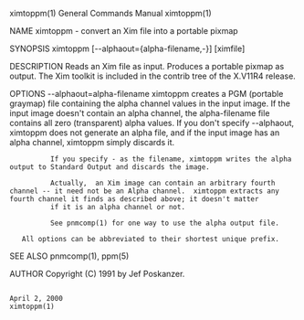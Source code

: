 ximtoppm(1)                                                                             General Commands Manual                                                                            ximtoppm(1)

NAME
       ximtoppm - convert an Xim file into a portable pixmap

SYNOPSIS
       ximtoppm [--alphaout={alpha-filename,-}] [ximfile]

DESCRIPTION
       Reads an Xim file as input.  Produces a portable pixmap as output.  The Xim toolkit is included in the contrib tree of the X.V11R4 release.

OPTIONS
       --alphaout=alpha-filename
              ximtoppm  creates  a  PGM  (portable graymap) file containing the alpha channel values in the input image.  If the input image doesn't contain an alpha channel, the alpha-filename file
              contains all zero (transparent) alpha values.  If you don't specify --alphaout, ximtoppm does not generate an alpha file, and if the input image has an alpha channel,  ximtoppm  simply
              discards it.

              If you specify - as the filename, ximtoppm writes the alpha output to Standard Output and discards the image.

              Actually,  an Xim image can contain an arbitrary fourth channel -- it need not be an Alpha channel.  ximtoppm extracts any fourth channel it finds as described above; it doesn't matter
              if it is an alpha channel or not.

              See pnmcomp(1) for one way to use the alpha output file.

       All options can be abbreviated to their shortest unique prefix.

SEE ALSO
       pnmcomp(1), ppm(5)

AUTHOR
       Copyright (C) 1991 by Jef Poskanzer.

                                                                                             April 2, 2000                                                                                 ximtoppm(1)
